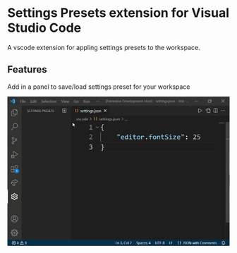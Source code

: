 # Settings Presets extension for Visual Studio Code

A vscode extension for appling settings presets to the workspace.

## Features

Add in a panel to save/load settings preset for your workspace

![preview](https://raw.githubusercontent.com/legend-master/vscode-settings-presets/main/images/preview.gif)
